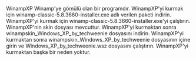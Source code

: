 WinampXP Winamp'ye gömülü olan bir programdır.
WinampXP'yi kurmak için winamp-classic-5.8.3660-installer.exe adlı verilen paketi indirin.
WinampXP'yi kurmak için winamp-classic-5.8.3660-installer.exe'yi çalştırın.
WinampXP'nin skin dosyası mevcuttur.
WinampXP'yi kurmaktan sonra winampskin_Windows_XP_by_techweenie dosyasını indirin.
WinampXP'yi kurmaktan sonra winampskin_Windows_XP_by_techweenie dosyasının içine girin ve Windows_XP_by_techweenie.wsz dosyasını çalıştırın.
WinampXP'yi kurmaktan başka bir neden yoktur.
